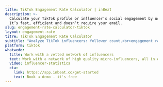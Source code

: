 ```yaml
---
title: TikTok Engagement Rate Calculator | inBeat
description: >-
  Calculate your TikTok profile or influencer’s social engagement by using our free engagement rate calculator online.
  It’s fast, efficient and doesn’t require your email.
slug: engagement-rate-calculator-tiktok
layout: engagement-rate
titre: TikTok Engagement Rate Calculator
subtitle: "Analyze TikTok influencers: follower count,<br>engagement rate, views, popular content and more."
platform: tiktok
whatwedo:
  title: Work with a vetted network of influencers
  text: Work with a network of high quality micro-influencers, all in one integrated platform. Create highly converting user generated content that truly converts & engages your audience. 
  video: influencer-statistics 
  cta:
    link: https://app.inbeat.co/get-started
    text: Book a demo — it's free
---
```

